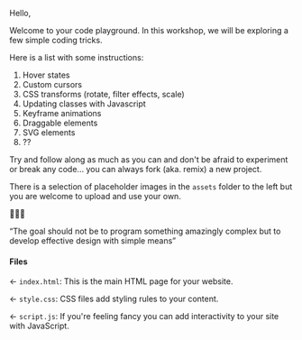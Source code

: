Hello,

Welcome to your code playground.
In this workshop, we will be exploring a few simple coding tricks.

Here is a list with some instructions:

1. Hover states
2. Custom cursors
3. CSS transforms (rotate, filter effects, scale)
4. Updating classes with Javascript
5. Keyframe animations
6. Draggable elements
7. SVG elements
8. ??

Try and follow along as much as you can and don't be afraid to experiment or break any code... you can always fork (aka. remix) a new project.

There is a selection of placeholder images in the `assets` folder to the left but you are welcome to upload and use your own.

🔮🔮🔮

“The goal should not be to program something amazingly complex but to develop effective design with simple means”


#### Files

← `index.html`: This is the main HTML page for your website.

← `style.css`: CSS files add styling rules to your content.

← `script.js`: If you're feeling fancy you can add interactivity to your site with JavaScript.
